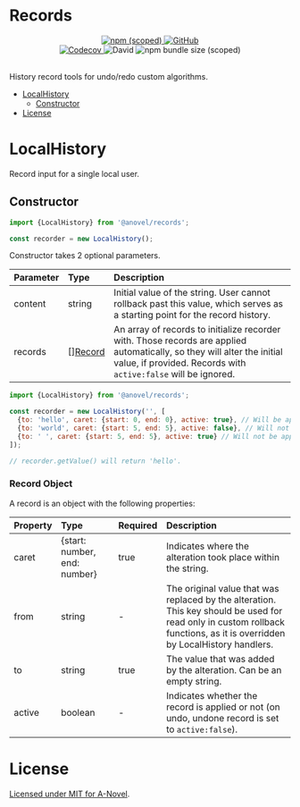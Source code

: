 # Records

<div align="center">
    <a href="https://www.npmjs.com/package/@anovel/records">
        <img alt="npm (scoped)" src="https://img.shields.io/npm/v/@anovel/records?style=for-the-badge">
    </a>
    <a href="https://github.com/a-novel/records/blob/master/LICENSE">    
        <img alt="GitHub" src="https://img.shields.io/github/license/a-novel/records?style=for-the-badge">
    </a>
</div>

<div align="center">
    <a href="https://codecov.io/gh/a-novel/records">
        <img alt="Codecov" src="https://img.shields.io/codecov/c/github/a-novel/records?style=flat-square">
    </a>
    <img alt="David" src="https://img.shields.io/david/dev/a-novel/records?style=flat-square">
    <img alt="npm bundle size (scoped)" src="https://img.shields.io/bundlephobia/min/@anovel/records?style=flat-square">
</div>
<br/>

History record tools for undo/redo custom algorithms.

- [LocalHistory](#localhistory)
    - [Constructor](#localhistoryconstructor)
- [License](#license)

# LocalHistory

Record input for a single local user.

<h2 id="localhistoryconstructor">Constructor</h2>

```javascript
import {LocalHistory} from '@anovel/records';

const recorder = new LocalHistory();
```

Constructor takes 2 optional parameters.

| Parameter | Type | Description |
| :--- | :--- | :--- |
| content | string | Initial value of the string. User cannot rollback past this value, which serves as a starting point for the record history. |
| records | [][Record](#record-object) | An array of records to initialize recorder with. Those records are applied automatically, so they will alter the initial value, if provided. Records with `active:false` will be ignored. |

```javascript
import {LocalHistory} from '@anovel/records';

const recorder = new LocalHistory('', [
  {to: 'hello', caret: {start: 0, end: 0}, active: true}, // Will be applied.
  {to: 'world', caret: {start: 5, end: 5}, active: false}, // Will not be applied.
  {to: ' ', caret: {start: 5, end: 5}, active: true} // Will not be applied, since no active record should follow a non active one.
]);

// recorder.getValue() will return 'hello'.
```



### Record Object

A record is an object with the following properties:

| Property | Type | Required | Description |
| :--- | :--- | :--- | :--- |
| caret | {start: number, end: number} | true | Indicates where the alteration took place within the string. |
| from | string | - | The original value that was replaced by the alteration.<br/>This key should be used for read only in custom rollback functions, as it is overridden by LocalHistory handlers. |
| to | string | true | The value that was added by the alteration. Can be an empty string. |
| active | boolean | - | Indicates whether the record is applied or not (on undo, undone record is set to `active:false`). |

# License

[Licensed under MIT for A-Novel](https://github.com/a-novel/records/blob/master/LICENSE).